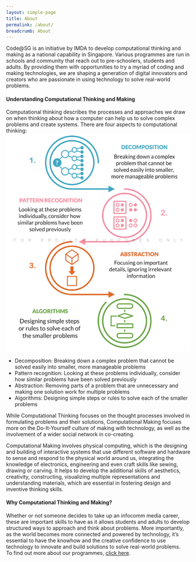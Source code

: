```yaml
---
layout: simple-page
title: About
permalink: /about/
breadcrumb: About
---
```


Code@SG is an initiative by IMDA to develop computational thinking and making as a national capability in Singapore.
Various programmes are run in schools and community that reach out to pre-schoolers, students and adults.  By providing them with opportunities to try a myriad of coding and making technologies, we are shaping a generation of digital innovators and creators who are passionate in using technology to solve real-world problems.<br>

#### Understanding Computational Thinking and Making<br>
Computational thinking describes the processes and approaches we draw on when thinking about how a computer can help us to solve complex problems and create systems.  There are four aspects to computational thinking: <br>
![Computational Thinking infographic](/images/about/computational-thinking-infographic.jpg)
*	Decomposition: Breaking down a complex problem that cannot be solved easily into smaller, more manageable problems <br>
*	Pattern recognition: Looking at these problems individually, consider how similar problems have been solved previously <br>
*	Abstraction: Removing parts of a problem that are unnecessary and making one solution work for multiple problems <br>
* Algorithms: Designing simple steps or rules to solve each of the smaller problems <br>

While Computational Thinking focuses on the thought processes involved in formulating problems and their solutions, Computational Making focuses more on the Do-It-Yourself culture of making with technology, as well as the involvement of a wider social network in co-creating. <br> 

Computational Making involves physical computing, which is the designing and building of interactive systems that use different software and hardware to sense and respond to the physical world around us, integrating the knowledge of electronics, engineering and even craft skills like sewing, drawing or carving.  It helps to develop the additional skills of aesthetics, creativity, constructing, visualizing multiple representations and understanding materials, which are essential in fostering design and inventive thinking skills. <br>

#### Why Computational Thinking and Making?<br>
Whether or not someone decides to take up an infocomm media career, these are important skills to have as it allows students and adults to develop structured ways to approach and think about problems.   More importantly, as the world becomes more connected and powered by technology, it’s essential to have the knowhow and the creative confidence to use technology to innovate and build solutions to solve real-world problems.<br>
To find out more about our programmes, [click here](/in-schools/overview/).

